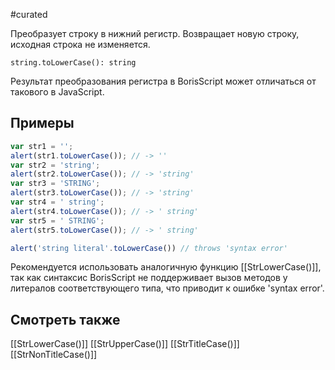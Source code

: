 #curated

Преобразует строку в нижний регистр.
Возвращает новую строку, исходная строка не изменяется.
```
string.toLowerCase(): string
```

Результат преобразования регистра в BorisScript может отличаться от такового в JavaScript. 

## Примеры
```js
var str1 = '';
alert(str1.toLowerCase()); // -> ''
var str2 = 'string';
alert(str2.toLowerCase()); // -> 'string'
var str3 = 'STRING';
alert(str3.toLowerCase()); // -> 'string'
var str4 = ' string';
alert(str4.toLowerCase()); // -> ' string'
var str5 = ' STRING';
alert(str5.toLowerCase()); // -> ' string'

alert('string literal'.toLowerCase()) // throws 'syntax error'
```

Рекомендуется использовать аналогичную функцию [[StrLowerCase()]], так как синтаксис BorisScript не поддерживает вызов методов у литералов соответствующего типа, что приводит к ошибке 'syntax error'.

## Смотреть также
[[StrLowerCase()]]
[[StrUpperCase()]]
[[StrTitleCase()]]
[[StrNonTitleCase()]]

